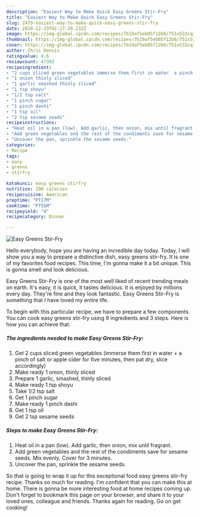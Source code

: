 ```yaml
---
description: "Easiest Way to Make Quick Easy Greens Stir-Fry"
title: "Easiest Way to Make Quick Easy Greens Stir-Fry"
slug: 2479-easiest-way-to-make-quick-easy-greens-stir-fry
date: 2020-12-23T01:27:29.232Z
image: https://img-global.cpcdn.com/recipes/7b19af5eb05f12b6/751x532cq70/easy-greens-stir-fry-recipe-main-photo.jpg
thumbnail: https://img-global.cpcdn.com/recipes/7b19af5eb05f12b6/751x532cq70/easy-greens-stir-fry-recipe-main-photo.jpg
cover: https://img-global.cpcdn.com/recipes/7b19af5eb05f12b6/751x532cq70/easy-greens-stir-fry-recipe-main-photo.jpg
author: Chris Dennis
ratingvalue: 4.6
reviewcount: 47392
recipeingredient:
- "2 cups sliced green vegetables immerse them first in water  a pinch of salt or apple cider for five minutes then pat dry slice accordingly"
- "1 onion thinly sliced"
- "1 garlic smashed thinly sliced"
- "1 tsp shoyu"
- "1/2 tsp salt"
- "1 pinch sugar"
- "1 pinch dashi"
- "1 tsp oil"
- "2 tsp sesame seeds"
recipeinstructions:
- "Heat oil in a pan (low). Add garlic, then onion, mix until fragrant."
- "Add green vegetables and the rest of the condiments save for sesame seeds. Mix evenly. Cover for 3 minutes."
- "Uncover the pan, sprinkle the sesame seeds."
categories:
- Recipe
tags:
- easy
- greens
- stirfry

katakunci: easy greens stirfry 
nutrition: 290 calories
recipecuisine: American
preptime: "PT17M"
cooktime: "PT55M"
recipeyield: "4"
recipecategory: Dinner

---
```



![Easy Greens Stir-Fry](https://img-global.cpcdn.com/recipes/7b19af5eb05f12b6/751x532cq70/easy-greens-stir-fry-recipe-main-photo.jpg)

Hello everybody, hope you are having an incredible day today. Today, I will show you a way to prepare a distinctive dish, easy greens stir-fry. It is one of my favorites food recipes. This time, I'm gonna make it a bit unique. This is gonna smell and look delicious.

Easy Greens Stir-Fry is one of the most well liked of recent trending meals on earth. It's easy, it is quick, it tastes delicious. It is enjoyed by millions every day. They're fine and they look fantastic. Easy Greens Stir-Fry is something that I have loved my entire life.




To begin with this particular recipe, we have to prepare a few components. You can cook easy greens stir-fry using 9 ingredients and 3 steps. Here is how you can achieve that.

<!--inarticleads1-->

##### The ingredients needed to make Easy Greens Stir-Fry:

1. Get 2 cups sliced green vegetables (immerse them first in water + a pinch of salt or apple cider for five minutes, then pat dry, slice accordingly)
1. Make ready 1 onion, thinly sliced
1. Prepare 1 garlic, smashed, thinly sliced
1. Make ready 1 tsp shoyu
1. Take 1/2 tsp salt
1. Get 1 pinch sugar
1. Make ready 1 pinch dashi
1. Get 1 tsp oil
1. Get 2 tsp sesame seeds




<!--inarticleads2-->

##### Steps to make Easy Greens Stir-Fry:

1. Heat oil in a pan (low). Add garlic, then onion, mix until fragrant.
1. Add green vegetables and the rest of the condiments save for sesame seeds. Mix evenly. Cover for 3 minutes.
1. Uncover the pan, sprinkle the sesame seeds.




So that is going to wrap it up for this exceptional food easy greens stir-fry recipe. Thanks so much for reading. I'm confident that you can make this at home. There is gonna be more interesting food at home recipes coming up. Don't forget to bookmark this page on your browser, and share it to your loved ones, colleague and friends. Thanks again for reading. Go on get cooking!
